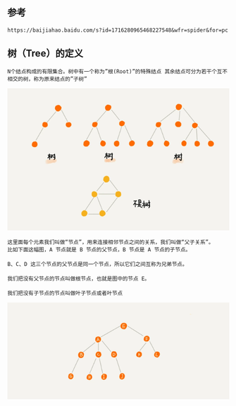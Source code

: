 ## 参考
```
https://baijiahao.baidu.com/s?id=1716280965468227548&wfr=spider&for=pc
```

## 树（Tree）的定义
```
N个结点构成的有限集合。树中有一个称为”根(Root)”的特殊结点 其余结点可分为若干个互不相交的树，称为原来结点的”子树”
```
![](../../../assets/img-树/树1.png)

```
这里面每个元素我们叫做“节点”，用来连接相邻节点之间的关系，我们叫做“父子关系”。
比如下面这幅图，A 节点就是 B 节点的父节点，B 节点是 A 节点的子节点。

B、C、D 这三个节点的父节点是同一个节点，所以它们之间互称为兄弟节点。

我们把没有父节点的节点叫做根节点，也就是图中的节点 E。

我们把没有子节点的节点叫做叶子节点或者叶节点
```
![](../../../assets/img-树/树2.png)

